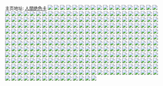 主页地址: [人間绝色卡](https://weibo.com/u/6468401255) 
![](https://wx4.sinaimg.cn/mw2000/0073KKEvly1h9h2lpumyhj30u01hc48i.jpg) 
![](https://wx4.sinaimg.cn/mw2000/0073KKEvly1h9h2luspizj30u01hcdpt.jpg) 
![](https://wx4.sinaimg.cn/mw2000/0073KKEvly1h97y73q6n8j31s035s7wi.jpg) 
![](https://wx4.sinaimg.cn/mw2000/0073KKEvly1h97y6skuljj323u35snpf.jpg) 
![](https://wx4.sinaimg.cn/mw2000/0073KKEvly1h97y6vt749j323435su0x.jpg) 
![](https://wx4.sinaimg.cn/mw2000/0073KKEvly1h97y6yookuj321g33au0x.jpg) 
![](https://wx4.sinaimg.cn/mw2000/0073KKEvly1h97y6xtq2sj31o02you0y.jpg) 
![](https://wx4.sinaimg.cn/mw2000/0073KKEvly1h97y6zz35nj31rz35s1ky.jpg) 
![](https://wx4.sinaimg.cn/mw2000/0073KKEvly1h97y6qh6baj30zk16mb0r.jpg) 
![](https://wx4.sinaimg.cn/mw2000/0073KKEvly1h90zr6s6f6j30u01bdqec.jpg) 
![](https://wx4.sinaimg.cn/mw2000/0073KKEvly1h90zos4pwyj30u01hch0a.jpg) 
![](https://wx4.sinaimg.cn/mw2000/0073KKEvly1h8lyenw1ckj30u01hc7je.jpg) 
![](https://wx4.sinaimg.cn/mw2000/0073KKEvly1h8lyesslooj30u01ark2i.jpg) 
![](https://wx4.sinaimg.cn/mw2000/0073KKEvly1h8lyei70b1j30u01hc4aj.jpg) 
![](https://wx4.sinaimg.cn/mw2000/0073KKEvly1h8lyezvb5rj30u01dw7cq.jpg) 
![](https://wx4.sinaimg.cn/mw2000/0073KKEvly1h8lyf41dkjj30u01aljza.jpg) 
![](https://wx4.sinaimg.cn/mw2000/0073KKEvly1h8lyf8inq7j30u01bt12m.jpg) 
![](https://wx4.sinaimg.cn/mw2000/0073KKEvly1h8ly3qelxyj30u01bcgtn.jpg) 
![](https://wx4.sinaimg.cn/mw2000/0073KKEvly1h8lyfavaznj30u00zidly.jpg) 
![](https://wx4.sinaimg.cn/mw2000/0073KKEvly1h8lyfceux9j30u016kgrk.jpg) 
![](https://wx4.sinaimg.cn/mw2000/0073KKEvly1h8lai9xjggj30s11jkh09.jpg) 
![](https://wx4.sinaimg.cn/mw2000/0073KKEvly1h8laiaaab8j30rr1je7jg.jpg) 
![](https://wx4.sinaimg.cn/mw2000/0073KKEvly1h8laianokgj30s01iwduw.jpg) 
![](https://wx4.sinaimg.cn/mw2000/0073KKEvly1h8laibckunj30ro1j9wtj.jpg) 
![](https://wx4.sinaimg.cn/mw2000/0073KKEvgy1h7xvecmtooj30u01hc4ab.jpg) 
![](https://wx4.sinaimg.cn/mw2000/0073KKEvgy1h7xvehrjkwj30u00u9109.jpg) 
![](https://wx4.sinaimg.cn/mw2000/0073KKEvgy1h7xvedave0j30u01hcdph.jpg) 
![](https://wx4.sinaimg.cn/mw2000/0073KKEvgy1h7xvebuyysj30u014011s.jpg) 
![](https://wx4.sinaimg.cn/mw2000/0073KKEvgy1h7xvefk769j30u01hcwqa.jpg) 
![](https://wx4.sinaimg.cn/mw2000/0073KKEvgy1h7xvegvrh8j30oy130wl4.jpg) 
![](https://wx4.sinaimg.cn/mw2000/0073KKEvgy1h7xvegba06j30u01hcam0.jpg) 
![](https://wx4.sinaimg.cn/mw2000/0073KKEvgy1h7xveel23oj30u014048v.jpg) 
![](https://wx4.sinaimg.cn/mw2000/0073KKEvgy1h7xveii52vj30u01hcwpz.jpg) 
![](https://wx4.sinaimg.cn/mw2000/0073KKEvly1h7wb91c9dgj30u0140gug.jpg) 
![](https://wx4.sinaimg.cn/mw2000/0073KKEvly1h7wb8zsfjfj30u01hcds8.jpg) 
![](https://wx4.sinaimg.cn/mw2000/0073KKEvly1h7wb8wqkefj30u01hcamr.jpg) 
![](https://wx4.sinaimg.cn/mw2000/0073KKEvly1h7wb97ahxkj30sg3v27tn.jpg) 
![](https://wx4.sinaimg.cn/mw2000/0073KKEvly1h7wb9asvd8j30u01hcdqz.jpg) 
![](https://wx4.sinaimg.cn/mw2000/0073KKEvly1h7wb932vv6j30u018hk0f.jpg) 
![](https://wx4.sinaimg.cn/mw2000/0073KKEvly1h7wb9bs4vaj30u0144447.jpg) 
![](https://wx4.sinaimg.cn/mw2000/0073KKEvly1h7wb8u8flaj30u01hc7fo.jpg) 
![](https://wx4.sinaimg.cn/mw2000/0073KKEvly1h7wb991y2lj30u01hc7fa.jpg) 
![](https://wx4.sinaimg.cn/mw2000/0073KKEvly1h7nj9pnc11j30u0140qai.jpg) 
![](https://wx4.sinaimg.cn/mw2000/0073KKEvly1h7nj9qwx0pj30u01407bd.jpg) 
![](https://wx4.sinaimg.cn/mw2000/0073KKEvly1h7nj9owu2sj30u0140qak.jpg) 
![](https://wx4.sinaimg.cn/mw2000/0073KKEvly1h7nj9q9sstj30u0140ahz.jpg) 
![](https://wx4.sinaimg.cn/mw2000/0073KKEvly1h78cw9yjc1j31o02yonpe.jpg) 
![](https://wx4.sinaimg.cn/mw2000/0073KKEvly1h78cw8cyt2j31nz28d4qp.jpg) 
![](https://wx4.sinaimg.cn/mw2000/0073KKEvly1h78cwez09gj31o02yo7wj.jpg) 
![](https://wx4.sinaimg.cn/mw2000/0073KKEvly1h78cwosre2j31o02yoqn7.jpg) 
![](https://wx4.sinaimg.cn/mw2000/0073KKEvly1h78cwd8p2mj31o02yo4qr.jpg) 
![](https://wx4.sinaimg.cn/mw2000/0073KKEvly1h78cwqf57nj31o02yob29.jpg) 
![](https://wx4.sinaimg.cn/mw2000/0073KKEvgy1h6ua7ui4ltj30u01hc7jz.jpg) 
![](https://wx4.sinaimg.cn/mw2000/0073KKEvgy1h6ua8jpuqhj30u014dach.jpg) 
![](https://wx4.sinaimg.cn/mw2000/0073KKEvgy1h6ua8j5ko5j30u0106aic.jpg) 
![](https://wx4.sinaimg.cn/mw2000/0073KKEvgy1h6ua7pqwskj30u01hcqf0.jpg) 
![](https://wx4.sinaimg.cn/mw2000/0073KKEvgy1h6ua8ikk06j30u01hcn85.jpg) 
![](https://wx4.sinaimg.cn/mw2000/0073KKEvgy1h632wiz03kj31o02yo7e7.jpg) 
![](https://wx4.sinaimg.cn/mw2000/0073KKEvgy1h632worc0aj32yo1o07wh.jpg) 
![](https://wx4.sinaimg.cn/mw2000/0073KKEvgy1h632wlb1a2j31o02yo110.jpg) 
![](https://wx4.sinaimg.cn/mw2000/0073KKEvly1h5gs2ijkyvj30u01hcwtt.jpg) 
![](https://wx4.sinaimg.cn/mw2000/0073KKEvly1h5gs2o84yyj30u01hcwou.jpg) 
![](https://wx4.sinaimg.cn/mw2000/0073KKEvly1h5gs2uagg9j30u01hcqiy.jpg) 
![](https://wx4.sinaimg.cn/mw2000/0073KKEvly1h5gs31rtsaj30u01hdgxw.jpg) 
![](https://wx4.sinaimg.cn/mw2000/0073KKEvly1h5gs2z200tj30u01hch5m.jpg) 
![](https://wx4.sinaimg.cn/mw2000/0073KKEvly1h5gs344kytj30u01hcame.jpg) 
![](https://wx4.sinaimg.cn/mw2000/0073KKEvly1h5gt1pxydvj30u01hc141.jpg) 
![](https://wx4.sinaimg.cn/mw2000/0073KKEvly1h5gs36lo7fj30u01ddn8p.jpg) 
![](https://wx4.sinaimg.cn/mw2000/0073KKEvly1h55mmw3prmj30wi1ychdt.jpg) 
![](https://wx4.sinaimg.cn/mw2000/0073KKEvly1h5638aifjqj31o02you0x.jpg) 
![](https://wx4.sinaimg.cn/mw2000/0073KKEvly1h55mmzu2eij31o02yob2b.jpg) 
![](https://wx4.sinaimg.cn/mw2000/0073KKEvly1h55mmxkj1hj31o02yo7wi.jpg) 
![](https://wx4.sinaimg.cn/mw2000/0073KKEvly1h55mn454n9j32c03407wj.jpg) 
![](https://wx4.sinaimg.cn/mw2000/0073KKEvly1h55moikz82j30wi1yckjl.jpg) 
![](https://wx4.sinaimg.cn/mw2000/0073KKEvly1h562ywaehgj31o02you0x.jpg) 
![](https://wx4.sinaimg.cn/mw2000/0073KKEvly1h562wngdkxj31o02yob2a.jpg) 
![](https://wx4.sinaimg.cn/mw2000/0073KKEvly1h35isnhxy8j32c03404qs.jpg) 
![](https://wx4.sinaimg.cn/mw2000/0073KKEvly1h35it7le9jj32c03407wl.jpg) 
![](https://wx4.sinaimg.cn/mw2000/0073KKEvly1h35isufwrej32c03404qs.jpg) 
![](https://wx4.sinaimg.cn/mw2000/0073KKEvly1h35isyq46tj32c0340x6s.jpg) 
![](https://wx4.sinaimg.cn/mw2000/0073KKEvly1h35isr776xj32c0340hdv.jpg) 
![](https://wx4.sinaimg.cn/mw2000/0073KKEvly1h35itaeddwj32c0340u0z.jpg) 
![](https://wx4.sinaimg.cn/mw2000/0073KKEvly1h35it36aqmj32c0340hdw.jpg) 
![](https://wx4.sinaimg.cn/mw2000/0073KKEvly1h1krz77qjjj30u0191wlq.jpg) 
![](https://wx4.sinaimg.cn/mw2000/0073KKEvly1h1krz7kebsj30u0191dmy.jpg) 
![](https://wx4.sinaimg.cn/mw2000/0073KKEvly1h1krz8sjj5j30u0191jzp.jpg) 
![](https://wx4.sinaimg.cn/mw2000/0073KKEvly1h1krz9poxkj30u0191qal.jpg) 
![](https://wx4.sinaimg.cn/mw2000/0073KKEvly1h1krz6tnrzj30u0191tfm.jpg) 
![](https://wx4.sinaimg.cn/mw2000/0073KKEvly1h1krz843lcj30u0191qbj.jpg) 
![](https://wx4.sinaimg.cn/mw2000/0073KKEvly1h1krzadxruj30u019146z.jpg) 
![](https://wx4.sinaimg.cn/mw2000/0073KKEvly1h1krzawi7uj30u0191n4r.jpg) 
![](https://wx4.sinaimg.cn/mw2000/0073KKEvly1h1krz98ka4j30u0191dnb.jpg) 
![](https://wx4.sinaimg.cn/mw2000/0073KKEvly1h0htioqliaj30sv0j90xo.jpg) 
![](https://wx4.sinaimg.cn/mw2000/0073KKEvly1h0htiof8rzj30ru0bmwg2.jpg) 
![](https://wx4.sinaimg.cn/mw2000/0073KKEvly1gy8yjvfwnvj31o02yo1kx.jpg) 
![](https://wx4.sinaimg.cn/mw2000/0073KKEvly1gy8yjse5ewj30wb1lk7e0.jpg) 
![](https://wx4.sinaimg.cn/mw2000/0073KKEvly1gy8yjubhwzj31k12rn1ky.jpg) 
![](https://wx4.sinaimg.cn/mw2000/0073KKEvly1gy8yjs1p27j31o02ph4n6.jpg) 
![](https://wx4.sinaimg.cn/mw2000/0073KKEvly1gy8yjvznvsj31o02yo7wh.jpg) 
![](https://wx4.sinaimg.cn/mw2000/0073KKEvly1gy8yjwq8khj31o02yotun.jpg) 
![](https://wx4.sinaimg.cn/mw2000/0073KKEvly1gy8yjx8yacj31je2qhkfj.jpg) 
![](https://wx4.sinaimg.cn/mw2000/0073KKEvly1gy8ytp3ezsj31o02fq4qq.jpg) 
![](https://wx4.sinaimg.cn/mw2000/0073KKEvly1gy8yqh5gpbj30uy1ix108.jpg) 
![](https://wx4.sinaimg.cn/mw2000/0073KKEvly1gwx6wos21zj313z0u012d.jpg) 
![](https://wx4.sinaimg.cn/mw2000/0073KKEvly1gwx6wpolaej31400u0dz4.jpg) 
![](https://wx4.sinaimg.cn/mw2000/0073KKEvly1gwx6wq49e8j30u014017t.jpg) 
![](https://wx4.sinaimg.cn/mw2000/0073KKEvly1gwx6wu67g6j30u01syqdh.jpg) 
![](https://wx4.sinaimg.cn/mw2000/0073KKEvly1gwx6za4bzrj30yq0u0170.jpg) 
![](https://wx4.sinaimg.cn/mw2000/0073KKEvly1gwx6wvepasj30u0140wl1.jpg) 
![](https://wx4.sinaimg.cn/mw2000/0073KKEvly1gwx6wxf2anj30u014013l.jpg) 
![](https://wx4.sinaimg.cn/mw2000/0073KKEvly1gwx6wwpfihj31400u04bw.jpg) 
![](https://wx4.sinaimg.cn/mw2000/0073KKEvly1gwx6wuyxc8j30u0140dpj.jpg) 
![](https://wx4.sinaimg.cn/mw2000/0073KKEvly1guphlyj20gj60kw0ztgpa02.jpg) 
![](https://wx4.sinaimg.cn/mw2000/0073KKEvly1guphmt0j8aj62c0340qv602.jpg) 
![](https://wx4.sinaimg.cn/mw2000/0073KKEvly1guphlya3bhj62yo2yo7wi02.jpg) 
![](https://wx4.sinaimg.cn/mw2000/0073KKEvly1guphn8j5exj62c03407wj02.jpg) 
![](https://wx4.sinaimg.cn/mw2000/0073KKEvly1guphm1p0akj60wi1ycwsf02.jpg) 
![](https://wx4.sinaimg.cn/mw2000/0073KKEvly1guphoawxvhj60u0140q5y02.jpg) 
![](https://wx4.sinaimg.cn/mw2000/0073KKEvly1gupcucoiefj61o02cfe8102.jpg) 
![](https://wx4.sinaimg.cn/mw2000/0073KKEvly1guocgjwgruj62c0340b2b02.jpg) 
![](https://wx4.sinaimg.cn/mw2000/0073KKEvly1guocei1ecgj62c0340qv602.jpg) 
![](https://wx4.sinaimg.cn/mw2000/0073KKEvly1guocgi1ae2j62c0340b2b02.jpg) 
![](https://wx4.sinaimg.cn/mw2000/0073KKEvly1guochtpnbsj628r340npe02.jpg) 
![](https://wx4.sinaimg.cn/mw2000/0073KKEvly1gua3q34yd2j60yi121n3j02.jpg) 
![](https://wx4.sinaimg.cn/mw2000/0073KKEvly1gua3q3u1xhj61nz2fk4qp02.jpg) 
![](https://wx4.sinaimg.cn/mw2000/0073KKEvly1gtif4lcie4j30tf13fdkd.jpg) 
![](https://wx4.sinaimg.cn/mw2000/0073KKEvly1gtif4ti3jpj33402c04qq.jpg) 
![](https://wx4.sinaimg.cn/mw2000/0073KKEvly1gtif4ms5v3j31mu2wne81.jpg) 
![](https://wx4.sinaimg.cn/mw2000/0073KKEvly1gtif4rzdy8j32c0340hdu.jpg) 
![](https://wx4.sinaimg.cn/mw2000/0073KKEvly1gtif4lwdyij31hw2k24qp.jpg) 
![](https://wx4.sinaimg.cn/mw2000/0073KKEvly1gtif4qnaodj32c03404qq.jpg) 
![](https://wx4.sinaimg.cn/mw2000/0073KKEvly1gtif4oqay6j31o02yoe81.jpg) 
![](https://wx4.sinaimg.cn/mw2000/0073KKEvly1gtif4l0gq4j32c0340x6p.jpg) 
![](https://wx4.sinaimg.cn/mw2000/0073KKEvly1gtif4v6l0uj32c0340hdu.jpg) 
![](https://wx4.sinaimg.cn/mw2000/0073KKEvly1gtif4wm0gkj32c03401kz.jpg) 
![](https://wx4.sinaimg.cn/mw2000/0073KKEvly1grhmmvox9fj30u0191gsp.jpg) 
![](https://wx4.sinaimg.cn/mw2000/0073KKEvly1grhmmw2f8bj30u0191qbn.jpg) 
![](https://wx4.sinaimg.cn/mw2000/0073KKEvly1grhmmwi0lqj30u0191guy.jpg) 
![](https://wx4.sinaimg.cn/mw2000/0073KKEvly1grhmmx08jij31910u0qby.jpg) 
![](https://wx4.sinaimg.cn/mw2000/0073KKEvly1grhmn8426qj30u01917cf.jpg) 
![](https://wx4.sinaimg.cn/mw2000/0073KKEvly1grhmn8jw3wj30u0191wqd.jpg) 
![](https://wx4.sinaimg.cn/mw2000/0073KKEvly1grhmn7pd7xj30u0191k3o.jpg) 
![](https://wx4.sinaimg.cn/mw2000/0073KKEvly1grhmo6xhxmj30u0191tja.jpg) 
![](https://wx4.sinaimg.cn/mw2000/0073KKEvly1grhmnl7rtqj30u00u0gxw.jpg) 
![](https://wx4.sinaimg.cn/mw2000/0073KKEvly1gr8fykglllj30u01hcwpf.jpg) 
![](https://wx4.sinaimg.cn/mw2000/0073KKEvly1gr8fyjw32jj30u01hc4av.jpg) 
![](https://wx4.sinaimg.cn/mw2000/0073KKEvly1gr8fyi38pgj30u01hc472.jpg) 
![](https://wx4.sinaimg.cn/mw2000/0073KKEvly1gr8fyiyew4j30u01hc48d.jpg) 
![](https://wx4.sinaimg.cn/mw2000/0073KKEvly1gr8fyjd9a9j30u01hcwmr.jpg) 
![](https://wx4.sinaimg.cn/mw2000/0073KKEvly1gr8fzjhxskj30u0140tfx.jpg) 
![](https://wx4.sinaimg.cn/mw2000/0073KKEvly1gr3q6gf2bej31o02xfu0y.jpg) 
![](https://wx4.sinaimg.cn/mw2000/0073KKEvly1gr3q6dvrdlj31o02yob2f.jpg) 
![](https://wx4.sinaimg.cn/mw2000/0073KKEvly1gr3q6i8w6gj31o02yohdw.jpg) 
![](https://wx4.sinaimg.cn/mw2000/0073KKEvly1gr3qcvh01mj31o02yoqv6.jpg) 
![](https://wx4.sinaimg.cn/mw2000/0073KKEvly1gr3qb26crij31o02yokjp.jpg) 
![](https://wx4.sinaimg.cn/mw2000/0073KKEvly1gr3qb3dl0yj31o02yoqv6.jpg) 
![](https://wx4.sinaimg.cn/mw2000/0073KKEvly1gr3qh5ljqwj31o02yoqv5.jpg) 
![](https://wx4.sinaimg.cn/mw2000/0073KKEvly1gr3qg5ci42j30kw33cnpd.jpg) 
![](https://wx4.sinaimg.cn/mw2000/0073KKEvly1gr3qi5km5ej31o02yo7wi.jpg) 
![](https://wx4.sinaimg.cn/mw2000/0073KKEvly1gqz8tf5k56j30s91e847t.jpg) 
![](https://wx4.sinaimg.cn/mw2000/0073KKEvly1gqz8teseq6j30u010otga.jpg) 
![](https://wx4.sinaimg.cn/mw2000/0073KKEvly1gqzblfuwkuj30u014011f.jpg) 
![](https://wx4.sinaimg.cn/mw2000/0073KKEvly1gqn0zm0tvyj30u01hcao4.jpg) 
![](https://wx4.sinaimg.cn/mw2000/0073KKEvly1gqn0zkfzfoj30u01hctm1.jpg) 
![](https://wx4.sinaimg.cn/mw2000/0073KKEvly1gqn0zmcnkmj30u50u00w5.jpg) 
![](https://wx4.sinaimg.cn/mw2000/0073KKEvly1gqn0zmmpcpj30wh0on4a6.jpg) 
![](https://wx4.sinaimg.cn/mw2000/0073KKEvgy1gqj4lx6od6j30kw33ckg6.jpg) 
![](https://wx4.sinaimg.cn/mw2000/0073KKEvgy1gqj4mqdkhtj30u0140n5j.jpg) 
![](https://wx4.sinaimg.cn/mw2000/0073KKEvgy1gqj4m6ljaij30kw33c7mo.jpg) 
![](https://wx4.sinaimg.cn/mw2000/0073KKEvgy1gqj4miopypj30u0140gu6.jpg) 
![](https://wx4.sinaimg.cn/mw2000/0073KKEvgy1gqj4mgozkaj30u01hfndz.jpg) 
![](https://wx4.sinaimg.cn/mw2000/0073KKEvgy1gqj4mknf1uj30u0140n3o.jpg) 
![](https://wx4.sinaimg.cn/mw2000/0073KKEvgy1gqj4m94nr3j30u01hcnb9.jpg) 
![](https://wx4.sinaimg.cn/mw2000/0073KKEvgy1gqj4p21j6yj30kw33nqmd.jpg) 
![](https://wx4.sinaimg.cn/mw2000/0073KKEvgy1gqj4mcb1joj30u01hc7hq.jpg) 
![](https://wx4.sinaimg.cn/mw2000/0073KKEvgy1gqgpc3sh6hj30u0140jxq.jpg) 
![](https://wx4.sinaimg.cn/mw2000/0073KKEvgy1gqgpc4c7lcj30u0140gsx.jpg) 
![](https://wx4.sinaimg.cn/mw2000/0073KKEvly1gpmmxy8101j30u01hcawi.jpg) 
![](https://wx4.sinaimg.cn/mw2000/0073KKEvly1gpmmxx8o7oj30u01hcdvy.jpg) 
![](https://wx4.sinaimg.cn/mw2000/0073KKEvly1gpmmxxr4icj30u01i2ar5.jpg) 
![](https://wx4.sinaimg.cn/mw2000/0073KKEvly1gpmmxzep15j30u01hch63.jpg) 
![](https://wx4.sinaimg.cn/mw2000/0073KKEvly1gpmmxwvpvuj30u01hcnen.jpg) 
![](https://wx4.sinaimg.cn/mw2000/0073KKEvly1gpmmxzuh4wj30u01hc4ld.jpg) 
![](https://wx4.sinaimg.cn/mw2000/0073KKEvly1gpe00jtwzdj30u01hctrk.jpg) 
![](https://wx4.sinaimg.cn/mw2000/0073KKEvly1gpe00jfd87j30kw0ybk3m.jpg) 
![](https://wx4.sinaimg.cn/mw2000/0073KKEvly1gpe00kho1bj30u01hch8a.jpg) 
![](https://wx4.sinaimg.cn/mw2000/0073KKEvly1gpe00l4qbij30u01hcnd6.jpg) 
![](https://wx4.sinaimg.cn/mw2000/0073KKEvly1gpe00j43ybj30u01hc7r2.jpg) 
![](https://wx4.sinaimg.cn/mw2000/0073KKEvly1gpe00n61xbj30u0140k73.jpg) 
![](https://wx4.sinaimg.cn/mw2000/0073KKEvly1gpe00ml6vfj30u01hcavk.jpg) 
![](https://wx4.sinaimg.cn/mw2000/0073KKEvly1gpe00njnclj30u0140tmc.jpg) 
![](https://wx4.sinaimg.cn/mw2000/0073KKEvly1gpe028tkztj30u00u0tj8.jpg) 
![](https://wx4.sinaimg.cn/mw2000/0073KKEvly1gpe00jtwzdj30u01hctrk.jpg) 
![](https://wx4.sinaimg.cn/mw2000/0073KKEvly1gpe00jfd87j30kw0ybk3m.jpg) 
![](https://wx4.sinaimg.cn/mw2000/0073KKEvly1gpe00kho1bj30u01hch8a.jpg) 
![](https://wx4.sinaimg.cn/mw2000/0073KKEvly1gpe00l4qbij30u01hcnd6.jpg) 
![](https://wx4.sinaimg.cn/mw2000/0073KKEvly1gpe00j43ybj30u01hc7r2.jpg) 
![](https://wx4.sinaimg.cn/mw2000/0073KKEvly1gpe00n61xbj30u0140k73.jpg) 
![](https://wx4.sinaimg.cn/mw2000/0073KKEvly1gpe00ml6vfj30u01hcavk.jpg) 
![](https://wx4.sinaimg.cn/mw2000/0073KKEvly1gpe00njnclj30u0140tmc.jpg) 
![](https://wx4.sinaimg.cn/mw2000/0073KKEvly1gpe028tkztj30u00u0tj8.jpg) 
![](https://wx4.sinaimg.cn/mw2000/0073KKEvly1gpgqzwbzdej30u01hcwzg.jpg) 
![](https://wx4.sinaimg.cn/mw2000/0073KKEvly1gpgqzvpe77j30u01hcavc.jpg) 
![](https://wx4.sinaimg.cn/mw2000/0073KKEvly1gpgqzwvx03j30u01hce2f.jpg) 
![](https://wx4.sinaimg.cn/mw2000/0073KKEvly1gpagmydmt7j30u01hcque.jpg) 
![](https://wx4.sinaimg.cn/mw2000/0073KKEvly1gpagmxkl16j30u01hchco.jpg) 
![](https://wx4.sinaimg.cn/mw2000/0073KKEvly1gpagmza2ewj30u01hcx57.jpg) 
![](https://wx4.sinaimg.cn/mw2000/0073KKEvly1gpagn0c92oj31400u07im.jpg) 
![](https://wx4.sinaimg.cn/mw2000/0073KKEvly1gpagmzu6n7j30u01hc7vp.jpg) 
![](https://wx4.sinaimg.cn/mw2000/0073KKEvly1gpagmwx27ij30u0140n6y.jpg) 
![](https://wx4.sinaimg.cn/mw2000/0073KKEvly1gpagn1qroej30u01hcnoc.jpg) 
![](https://wx4.sinaimg.cn/mw2000/0073KKEvly1gpagn0trv1j31400u0h3z.jpg) 
![](https://wx4.sinaimg.cn/mw2000/0073KKEvly1gpagn359soj30u01hcqse.jpg) 
![](https://wx4.sinaimg.cn/mw2000/0073KKEvly1gmolrhengqj30u01c3x06.jpg) 
![](https://wx4.sinaimg.cn/mw2000/0073KKEvly1gmolrbwizbj30u01hctt3.jpg) 
![](https://wx4.sinaimg.cn/mw2000/0073KKEvly1gmolrclf22j30u0140jxy.jpg) 
![](https://wx4.sinaimg.cn/mw2000/0073KKEvly1gmolribzq9j30u00x7n65.jpg) 
![](https://wx4.sinaimg.cn/mw2000/0073KKEvly1gmolrk1xp9j30u01hcnfi.jpg) 
![](https://wx4.sinaimg.cn/mw2000/0073KKEvly1gmols7or8kj30u0140jzw.jpg) 
![](https://wx4.sinaimg.cn/mw2000/0073KKEvly1gmolre3lhmj30u0140ajo.jpg) 
![](https://wx4.sinaimg.cn/mw2000/0073KKEvly1gmols91pggj30u01eoawk.jpg) 
![](https://wx4.sinaimg.cn/mw2000/0073KKEvly1gmols621gaj30u0140dp2.jpg) 
![](https://wx4.sinaimg.cn/mw2000/0073KKEvly1glz4hmy5rwj30u017k7r4.jpg) 
![](https://wx4.sinaimg.cn/mw2000/0073KKEvly1glz4homk9yj30uv0u0n5q.jpg) 
![](https://wx4.sinaimg.cn/mw2000/0073KKEvly1glz4hv895gj30u01hctyo.jpg) 
![](https://wx4.sinaimg.cn/mw2000/0073KKEvly1glz4hsqssnj30u01hcng0.jpg) 
![](https://wx4.sinaimg.cn/mw2000/0073KKEvly1glz4i0lhswj30u01hch80.jpg) 
![](https://wx4.sinaimg.cn/mw2000/0073KKEvly1glz4kg7479j30u01hc1dk.jpg) 
![](https://wx4.sinaimg.cn/mw2000/0073KKEvly1glz4i6y9xoj30u01400zz.jpg) 
![](https://wx4.sinaimg.cn/mw2000/0073KKEvly1glz4i4q2m9j30u0140101.jpg) 
![](https://wx4.sinaimg.cn/mw2000/0073KKEvly1glz4i9c07ij30u0140q8j.jpg) 
![](https://wx4.sinaimg.cn/mw2000/0073KKEvly1glz4i9c07ij30u0140q8j.jpg) 
![](https://wx4.sinaimg.cn/mw2000/0073KKEvly1gl095z74ddj30u01hch2a.jpg) 
![](https://wx4.sinaimg.cn/mw2000/0073KKEvly1gl095v7s2qj30u01hck7n.jpg) 
![](https://wx4.sinaimg.cn/mw2000/0073KKEvly1gl09628ua4j30u01hc182.jpg) 
![](https://wx4.sinaimg.cn/mw2000/0073KKEvly1gl0965buq3j30u01hcwum.jpg) 
![](https://wx4.sinaimg.cn/mw2000/0073KKEvly1gl09byxtr9j30u01hcnbq.jpg) 
![](https://wx4.sinaimg.cn/mw2000/0073KKEvly1gl09f1mhcnj30u01hcdvk.jpg) 
![](https://wx4.sinaimg.cn/mw2000/0073KKEvly1gjsl2qmqrvj30u01407j5.jpg) 
![](https://wx4.sinaimg.cn/mw2000/0073KKEvly1gjsl2rlc41j31400u04g2.jpg) 
![](https://wx4.sinaimg.cn/mw2000/0073KKEvly1gjsl2oz2fkj30u014015e.jpg) 
![](https://wx4.sinaimg.cn/mw2000/0073KKEvly1gjsl2pn9ilj30u01404gx.jpg) 
![](https://wx4.sinaimg.cn/mw2000/0073KKEvly1gjsl2np1b3j30vy0u0qln.jpg) 
![](https://wx4.sinaimg.cn/mw2000/0073KKEvly1gjsl2oitzij30u0140ne4.jpg) 
![](https://wx4.sinaimg.cn/mw2000/0073KKEvly1gjsl2s9zwqj30u0140qbu.jpg) 
![](https://wx4.sinaimg.cn/mw2000/0073KKEvly1gjsl2q8epwj30u0140qek.jpg) 
![](https://wx4.sinaimg.cn/mw2000/0073KKEvly1gjsl2r52mwj30u014011z.jpg) 
![](https://wx4.sinaimg.cn/mw2000/0073KKEvly1gjc89d1vulj31jq1xonpe.jpg) 
![](https://wx4.sinaimg.cn/mw2000/0073KKEvly1gjc89dv43sj30vm1ecnk2.jpg) 
![](https://wx4.sinaimg.cn/mw2000/0073KKEvly1gjc89f172pj31o02807wi.jpg) 
![](https://wx4.sinaimg.cn/mw2000/0073KKEvly1gjc89gf1tcj31o0280kjm.jpg) 
![](https://wx4.sinaimg.cn/mw2000/0073KKEvly1h8713lt5o1j31a20u0tiz.jpg) 
![](https://wx4.sinaimg.cn/mw2000/0073KKEvly1gjc89rxvydj31o0280u0z.jpg) 
![](https://wx4.sinaimg.cn/mw2000/0073KKEvly1h8713lt5o1j31a20u0tiz.jpg) 
![](https://wx4.sinaimg.cn/mw2000/0073KKEvly1gjc89bw7a4j31o02yob2b.jpg) 
![](https://wx4.sinaimg.cn/mw2000/0073KKEvly1giyi9jvl4aj31o02801ky.jpg) 
![](https://wx4.sinaimg.cn/mw2000/0073KKEvly1giyi9m1x4kj31o0280x6p.jpg) 
![](https://wx4.sinaimg.cn/mw2000/0073KKEvly1givxd6qchzj30u0140tnw.jpg) 
![](https://wx4.sinaimg.cn/mw2000/0073KKEvly1gih0fze10gj30u01407ck.jpg) 
![](https://wx4.sinaimg.cn/mw2000/0073KKEvly1gih0fywl64j30u01407bj.jpg) 
![](https://wx4.sinaimg.cn/mw2000/0073KKEvly1gih0fzw3b5j30u0140wmf.jpg) 
![](https://wx4.sinaimg.cn/mw2000/0073KKEvly1gih0g0av4rj30u0140n2p.jpg) 
![](https://wx4.sinaimg.cn/mw2000/0073KKEvly1gi7ongx2icj30kw2bitjx.jpg) 
![](https://wx4.sinaimg.cn/mw2000/0073KKEvly1gi7onh8lppj30u0140tg4.jpg) 
![](https://wx4.sinaimg.cn/mw2000/0073KKEvly1gi7onhj34gj30u0140k0h.jpg) 
![](https://wx4.sinaimg.cn/mw2000/0073KKEvly1gi7onhtbk9j30u016qgus.jpg) 
![](https://wx4.sinaimg.cn/mw2000/0073KKEvly1gi7oni5ymtj30u013uqej.jpg) 
![](https://wx4.sinaimg.cn/mw2000/0073KKEvly1gi7onigofoj30kw2betnj.jpg) 
![](https://wx4.sinaimg.cn/mw2000/0073KKEvly1gi7oniv09cj31400u0qcg.jpg) 
![](https://wx4.sinaimg.cn/mw2000/0073KKEvly1gi7onj5ff0j30kw2biguc.jpg) 
![](https://wx4.sinaimg.cn/mw2000/0073KKEvly1gi7onjklc9j30kw25w174.jpg) 
![](https://wx4.sinaimg.cn/mw2000/0073KKEvgy1gdzybkfluuj33402c04qs.jpg) 
![](https://wx4.sinaimg.cn/mw2000/0073KKEvgy1gdzyboymw6j32c02c0u0x.jpg) 
![](https://wx4.sinaimg.cn/mw2000/0073KKEvgy1gdzybts0e8j32c0340u0z.jpg) 
![](https://wx4.sinaimg.cn/mw2000/0073KKEvgy1gdzybvd8icj30ym0tsqcf.jpg) 
![](https://wx4.sinaimg.cn/mw2000/0073KKEvgy1gdzybybdekj31o02887wi.jpg) 
![](https://wx4.sinaimg.cn/mw2000/0073KKEvgy1gdzyc5qxrcj33402c07wk.jpg) 
![](https://wx4.sinaimg.cn/mw2000/0073KKEvgy1gdzyd5jexzj32801o0b2a.jpg) 
![](https://wx4.sinaimg.cn/mw2000/0073KKEvgy1gdzyc9likgj32c0340qv6.jpg) 
![](https://wx4.sinaimg.cn/mw2000/0073KKEvgy1gdzylqrdz5j30ty140npd.jpg) 
![](https://wx4.sinaimg.cn/mw2000/0073KKEvly1gdx2kafm2zj30u00u0gun.jpg) 
![](https://wx4.sinaimg.cn/mw2000/0073KKEvly1gddfxyerdkj31mr26chdt.jpg) 
![](https://wx4.sinaimg.cn/mw2000/0073KKEvly1gau9gavrq2j30u013x15g.jpg) 
![](https://wx4.sinaimg.cn/mw2000/0073KKEvly1gau9gamd6uj30u013xk55.jpg) 
![](https://wx4.sinaimg.cn/mw2000/0073KKEvly1ga6gf63nuij30u01fe7kc.jpg) 
![](https://wx4.sinaimg.cn/mw2000/0073KKEvly1ga6gf6pm6sj30u01f4h4q.jpg) 
![](https://wx4.sinaimg.cn/mw2000/0073KKEvly1ga6gf7xtmxj30u01hc1er.jpg) 
![](https://wx4.sinaimg.cn/mw2000/0073KKEvly1ga6gf8dxrgj30th1dyk7o.jpg) 
![](https://wx4.sinaimg.cn/mw2000/0073KKEvly1ga6gf9xr1cj30u01hcqoz.jpg) 
![](https://wx4.sinaimg.cn/mw2000/0073KKEvly1ga6gfaiy6gj30u01hcqp7.jpg) 
![](https://wx4.sinaimg.cn/mw2000/0073KKEvly1g9vjp4c9iuj30u013xtli.jpg) 
![](https://wx4.sinaimg.cn/mw2000/0073KKEvly1g9vjp4swvmj30u013xk4t.jpg) 
![](https://wx4.sinaimg.cn/mw2000/0073KKEvly1g9vjp5qw8oj30u013xdsi.jpg) 
![](https://wx4.sinaimg.cn/mw2000/0073KKEvly1g9vjp6w2xaj30u013x7i6.jpg) 
![](https://wx4.sinaimg.cn/mw2000/0073KKEvly1g9vjp396vxj30u013xwrl.jpg) 
![](https://wx4.sinaimg.cn/mw2000/0073KKEvly1g9vjp7azyjj30u013xann.jpg) 
![](https://wx4.sinaimg.cn/mw2000/0073KKEvly1g9vjp7upn6j30u013x4cm.jpg) 
![](https://wx4.sinaimg.cn/mw2000/0073KKEvly1g9vjp9fixoj30u013xgxr.jpg) 
![](https://wx4.sinaimg.cn/mw2000/0073KKEvly1g9vjpaowtnj30u013xdrh.jpg) 
![](https://wx4.sinaimg.cn/mw2000/0073KKEvly1g9cetgna2tj30u0194ajo.jpg) 
![](https://wx4.sinaimg.cn/mw2000/0073KKEvly1g7q4enz1mdj30to1d7h07.jpg) 
![](https://wx4.sinaimg.cn/mw2000/0073KKEvly1g7q4enm72ij30u01dh4g2.jpg) 
![](https://wx4.sinaimg.cn/mw2000/0073KKEvly1g6p272yao9j30u01594cf.jpg) 
![](https://wx4.sinaimg.cn/mw2000/0073KKEvly1g2tqg14cmfj30u01hc7ef.jpg) 
![](https://wx4.sinaimg.cn/mw2000/0073KKEvly1g2q7e2i8vsj313m0u0tps.jpg) 
![](https://wx4.sinaimg.cn/mw2000/0073KKEvly1g2q7e4j84pj30u0144aof.jpg) 
![](https://wx4.sinaimg.cn/mw2000/0073KKEvly1g2q7e2ylddj30u0140qem.jpg) 
![](https://wx4.sinaimg.cn/mw2000/0073KKEvly1g2q7e3p5l0j30u0140qft.jpg) 
